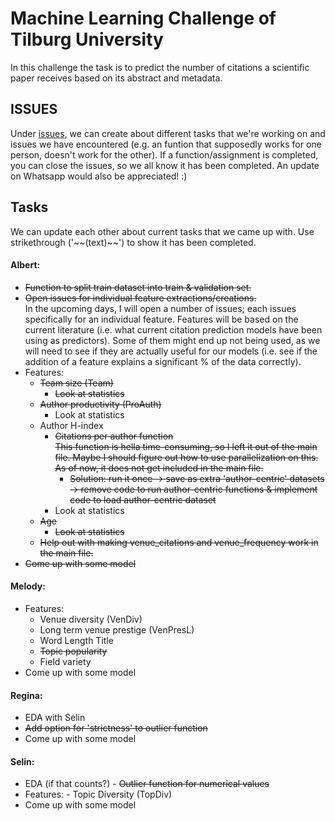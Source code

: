 # Machine Learning Challenge of Tilburg University

In this challenge the task is to predict the number of citations a scientific paper
receives based on its abstract and metadata.

## ISSUES

Under [issues](https://github.com/happyfuntimegoup/machinelearning/issues), we can create about different tasks that we're working on and issues we have encountered (e.g. an funtion that supposedly works for one person, doesn't work for the other). 
If a function/assignment is completed, you can close the issues, so we all know it has been completed. An update on Whatsapp would also be appreciated! :)

## Tasks
We can update each other about current tasks that we came up with. Use strikethrough ('\~~(text)\~~') to show it has been completed.

#### Albert:
  -  ~~Function to split train dataset into train & validation set.~~
  -  ~~Open issues for individual feature extractions/creations.~~<br>
     In the upcoming days, I will open a number of issues; each issues specifically for an individual feature. Features will be based on the current literature (i.e. what current citation prediction models have been using as predictors). Some of them might end up not being used, as we will need to see if they are actually useful for our models (i.e. see if the addition of a feature explains a significant % of the data correctly).
  - Features:
    - ~~Team size (Team)~~
      - ~~Look at statistics~~
    - ~~Author productivity (ProAuth)~~
      - Look at statistics
    - Author H-index
      - ~~Citations per author function~~<br>
        ~~This function is hella time-consuming, so I left it out of the main file. Maybe I should figure out how to use parallelization on this. As of now, it does not get included in the main file.~~
          - ~~Solution: run it once -> save as extra 'author-centric' datasets -> remove code to run author-centric functions & implement code to load author-centric dataset~~
      - Look at statistics
    - ~~Age~~
      - ~~Look at statistics~~
    - ~~Help out with making venue_citations and venue_frequency work in the main file.~~
  - ~~Come up with some model~~


#### Melody:
  - Features:
    - Venue diversity (VenDiv)
    - Long term venue prestige (VenPresL) 
    - Word Length Title
    - ~~Topic popularity~~
    - Field variety
  - Come up with some model

#### Regina:
  - EDA with Selin
  - ~~Add option for 'strictness' to outlier function~~
  - Come up with some model  

#### Selin:
 -   EDA (if that counts?)
    - ~~Outlier function for numerical values~~
 -   Features:
    - Topic Diversity (TopDiv)
 -   Come up with some model 
